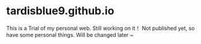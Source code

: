 # tardisblue9.github.io
This is a Trial of my personal web.
Still working on it！
Not published yet, so have some personal things. Will be changed later ~
